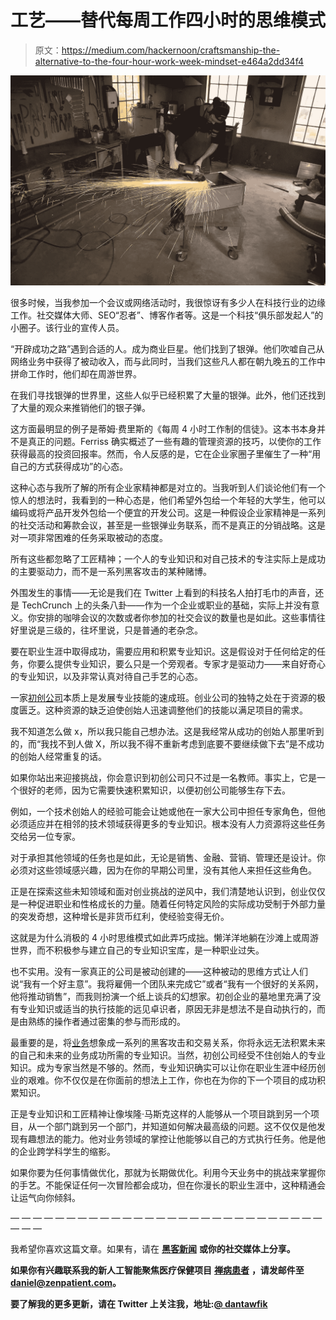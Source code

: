 # 工艺——替代每周工作四小时的思维模式

> 原文：<https://medium.com/hackernoon/craftsmanship-the-alternative-to-the-four-hour-work-week-mindset-e464a2dd34f4>

![](img/947dbc62c61bbc875ebc5440026a62a8.png)

很多时候，当我参加一个会议或网络活动时，我很惊讶有多少人在科技行业的边缘工作。社交媒体大师、SEO“忍者”、博客作者等。这是一个科技“俱乐部发起人”的小圈子。该行业的宣传人员。

“开辟成功之路”遇到合适的人。成为商业巨星。他们找到了银弹。他们吹嘘自己从网络业务中获得了被动收入，而与此同时，当我们这些凡人都在朝九晚五的工作中拼命工作时，他们却在周游世界。

在我们寻找银弹的世界里，这些人似乎已经积累了大量的银弹。此外，他们还找到了大量的观众来推销他们的银子弹。

这方面最明显的例子是蒂姆·费里斯的《每周 4 小时工作制的信徒》。这本书本身并不是真正的问题。Ferriss 确实概述了一些有趣的管理资源的技巧，以使你的工作获得最高的投资回报率。然而，令人反感的是，它在企业家圈子里催生了一种“用自己的方式获得成功”的心态。

这种心态与我所了解的所有企业家精神都是对立的。当我听到人们谈论他们有一个惊人的想法时，我看到的一种心态是，他们希望外包给一个年轻的大学生，他可以编码或将产品开发外包给一个便宜的开发公司。这是一种假设企业家精神是一系列的社交活动和筹款会议，甚至是一些银弹业务联系，而不是真正的分销战略。这是对一项非常困难的任务采取被动的态度。

所有这些都忽略了工匠精神；一个人的专业知识和对自己技术的专注实际上是成功的主要驱动力，而不是一系列黑客攻击的某种赌博。

外围发生的事情——无论是我们在 Twitter 上看到的科技名人拍打毛巾的声音，还是 TechCrunch 上的头条八卦——作为一个企业或职业的基础，实际上并没有意义。你安排的咖啡会议的次数或者你参加的社交会议的数量也是如此。这些事情往好里说是三级的，往坏里说，只是普通的老杂念。

要在职业生涯中取得成功，需要应用和积累专业知识。这是假设对于任何给定的任务，你要么提供专业知识，要么只是一个旁观者。专家才是驱动力——来自好奇心的专业知识，以及非常认真对待自己手艺的心态。

一家[初创公司](https://hackernoon.com/tagged/startup)本质上是发展专业技能的速成班。创业公司的独特之处在于资源的极度匮乏。这种资源的缺乏迫使创始人迅速调整他们的技能以满足项目的需求。

我不知道怎么做 x，所以我只能自己想办法。这是我经常从成功的创始人那里听到的，而“我找不到人做 X，所以我不得不重新考虑到底要不要继续做下去”是不成功的创始人经常重复的话。

如果你站出来迎接挑战，你会意识到初创公司只不过是一名教师。事实上，它是一个很好的老师，因为它需要快速积累知识，以便初创公司能够生存下去。

例如，一个技术创始人的经验可能会让她或他在一家大公司中担任专家角色，但他必须适应并在相邻的技术领域获得更多的专业知识。根本没有人力资源将这些任务交给另一位专家。

对于承担其他领域的任务也是如此，无论是销售、金融、营销、管理还是设计。你必须对这些领域感兴趣，因为在你的早期公司里，没有其他人来担任这些角色。

正是在探索这些未知领域和面对创业挑战的逆风中，我们清楚地认识到，创业仅仅是一种促进职业和性格成长的力量。随着任何特定风险的实际成功受制于外部力量的突发奇想，这种增长是非货币红利，使经验变得无价。

这就是为什么消极的 4 小时思维模式如此弄巧成拙。懒洋洋地躺在沙滩上或周游世界，而不积极参与建立自己的专业知识宝库，是一种职业过失。

也不实用。没有一家真正的公司是被动创建的——这种被动的思维方式让人们说“我有一个好主意”。我将雇佣一个团队来完成它”或者“我有一个很好的关系网，他将推动销售”，而我则扮演一个纸上谈兵的幻想家。初创企业的墓地里充满了没有专业知识或适当的执行技能的远见卓识者，原因无非是想法不是自动执行的，而是由熟练的操作者通过密集的参与而形成的。

最重要的是，将[业务](https://hackernoon.com/tagged/business)想象成一系列的黑客攻击和交易关系，你将永远无法积累未来的自己和未来的业务成功所需的专业知识。当然，初创公司经受不住创始人的专业知识。成为专家当然是不够的。然而，专业知识确实可以让你在职业生涯中经历创业的艰难。你不仅仅是在你面前的想法上工作，你也在为你的下一个项目的成功积累知识。

正是专业知识和工匠精神让像埃隆·马斯克这样的人能够从一个项目跳到另一个项目，从一个部门跳到另一个部门，并知道如何解决最高级的问题。这不仅仅是他发现有趣想法的能力。他对业务领域的掌控让他能够以自己的方式执行任务。他是他的企业跨学科学生的缩影。

如果你要为任何事情做优化，那就为长期做优化。利用今天业务中的挑战来掌握你的手艺。不能保证任何一次冒险都会成功，但在你漫长的职业生涯中，这种精通会让运气向你倾斜。

— — — — — — — — — — — — — — — — — — — — — — — — — — — — — — —

我希望你喜欢这篇文章。如果有，请在 [**黑客新闻**](http://news.ycombinator.com) **或你的社交媒体上分享。**

**如果你有兴趣联系我的新人工智能聚焦医疗保健项目** [**禅病患者**](http://zenpatient.com) **，请发邮件至 daniel@zenpatient.com。**

**要了解我的更多更新，请在 Twitter 上关注我，地址:**[**@ dantawfik**](http://twitter.com/dantawfik)